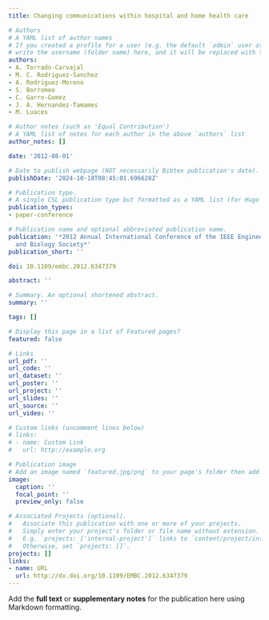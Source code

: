 ```yaml
---
title: Changing communications within hospital and home health care

# Authors
# A YAML list of author names
# If you created a profile for a user (e.g. the default `admin` user at `content/authors/admin/`), 
# write the username (folder name) here, and it will be replaced with their full name and linked to their profile.
authors:
- A. Torrado-Carvajal
- M. C. Rodriguez-Sanchez
- A. Rodriguez-Moreno
- S. Borromeo
- C. Garro-Gomez
- J. A. Hernandez-Tamames
- M. Luaces

# Author notes (such as 'Equal Contribution')
# A YAML list of notes for each author in the above `authors` list
author_notes: []

date: '2012-08-01'

# Date to publish webpage (NOT necessarily Bibtex publication's date).
publishDate: '2024-10-18T08:45:01.696628Z'

# Publication type.
# A single CSL publication type but formatted as a YAML list (for Hugo requirements).
publication_types:
- paper-conference

# Publication name and optional abbreviated publication name.
publication: '*2012 Annual International Conference of the IEEE Engineering in Medicine
  and Biology Society*'
publication_short: ''

doi: 10.1109/embc.2012.6347379

abstract: ''

# Summary. An optional shortened abstract.
summary: ''

tags: []

# Display this page in a list of Featured pages?
featured: false

# Links
url_pdf: ''
url_code: ''
url_dataset: ''
url_poster: ''
url_project: ''
url_slides: ''
url_source: ''
url_video: ''

# Custom links (uncomment lines below)
# links:
# - name: Custom Link
#   url: http://example.org

# Publication image
# Add an image named `featured.jpg/png` to your page's folder then add a caption below.
image:
  caption: ''
  focal_point: ''
  preview_only: false

# Associated Projects (optional).
#   Associate this publication with one or more of your projects.
#   Simply enter your project's folder or file name without extension.
#   E.g. `projects: ['internal-project']` links to `content/project/internal-project/index.md`.
#   Otherwise, set `projects: []`.
projects: []
links:
- name: URL
  url: http://dx.doi.org/10.1109/EMBC.2012.6347379
---
```


Add the **full text** or **supplementary notes** for the publication here using Markdown formatting.
